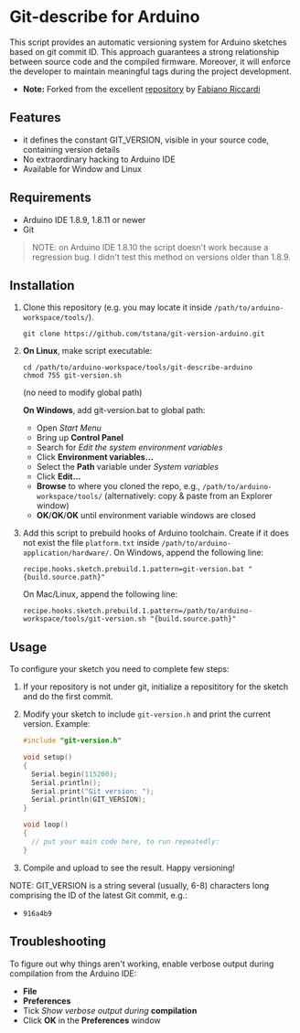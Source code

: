 # Git-describe for Arduino

This script provides an automatic versioning system for Arduino sketches based on git commit ID. This approach guarantees a strong relationship between source code and the compiled firmware. Moreover, it will enforce the developer to maintain meaningful tags during the project development.

- **Note:** Forked from the excellent [repository](https://github.com/fabianoriccardi/git-describe-arduino) by [Fabiano Riccardi](https://github.com/fabianoriccardi/)

## Features

- it defines the constant GIT_VERSION, visible in your source code, containing version details
- No extraordinary hacking to Arduino IDE
- Available for Window and Linux

## Requirements

- Arduino IDE 1.8.9, 1.8.11 or newer
- Git

> NOTE: on Arduino IDE 1.8.10 the script doesn't work because a regression bug. I didn't test this method on versions older than 1.8.9.

## Installation
  
  1. Clone this repository (e.g. you may locate it inside `/path/to/arduino-workspace/tools/`).
     ```
     git clone https://github.com/tstana/git-version-arduino.git
     ```

  2. **On Linux**, make script executable:  
     ```
     cd /path/to/arduino-workspace/tools/git-describe-arduino
     chmod 755 git-version.sh
     ```
    
     (no need to modify global path)  
     
     **On Windows**, add git-version.bat to global path:
     - Open _Start Menu_
     - Bring up **Control Panel**
     - Search for _Edit the system environment variables_
     - Click **Environment variables...**
     - Select the **Path** variable under _System variables_
     - Click **Edit...** 
     - **Browse** to where you cloned the repo, e.g., `/path/to/arduino-workspace/tools/` (alternatively: copy & paste from an Explorer window)
     - **OK**/**OK**/**OK** until environment variable windows are closed

  3. Add this script to prebuild hooks of Arduino toolchain. Create if it does not exist the file `platform.txt` inside `/path/to/arduino-application/hardware/`. On Windows, append the following line:
     ```
     recipe.hooks.sketch.prebuild.1.pattern=git-version.bat "{build.source.path}"
     ```  
     On Mac/Linux, append the following line:  
     ```
     recipe.hooks.sketch.prebuild.1.pattern=/path/to/arduino-workspace/tools/git-version.sh "{build.source.path}"
     ```

## Usage

To configure your sketch you need to complete few steps:

  1. If your repository is not under git, initialize a reposititory for the sketch and do the first commit.
  2. Modify your sketch to include `git-version.h` and print the current version. Example:
      
     ```cpp
     #include "git-version.h"

     void setup()
     {
       Serial.begin(115200);
       Serial.println();
       Serial.print("Git version: ");
       Serial.println(GIT_VERSION);
     }

     void loop()
     {
       // put your main code here, to run repeatedly: 
     }
     ```

  3. Compile and upload to see the result. Happy versioning!

NOTE: GIT_VERSION is a string several (usually, 6-8) characters long comprising the ID of the latest Git commit, e.g.:

- `916a4b9`

## Troubleshooting

To figure out why things aren't working, enable verbose output during compilation from the Arduino IDE:

- **File**
- **Preferences**
- Tick _Show verbose output during_ **compilation**
- Click **OK** in the **Preferences** window 
